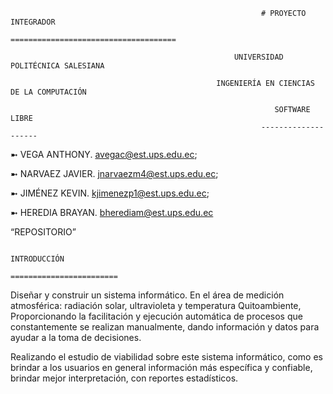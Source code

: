                                                             # PROYECTO INTEGRADOR
                                                     =====================================

                                                      UNIVERSIDAD POLITÉCNICA SALESIANA 

                                                  INGENIERÍA EN CIENCIAS DE LA COMPUTACIÓN 
 
                                                               SOFTWARE LIBRE
                                                            --------------------

➼ VEGA ANTHONY.
   avegac@est.ups.edu.ec; 
   
➼ NARVAEZ JAVIER.
   jnarvaezm4@est.ups.edu.ec;
  
➼ JIMÉNEZ KEVIN.
   kjimenezp1@est.ups.edu.ec;
    
➼ HEREDIA BRAYAN.
   bherediam@est.ups.edu.ec



“REPOSITORIO”


                                                                INTRODUCCIÓN
                                                          ========================

Diseñar y construir un sistema informático. En el área de medición atmosférica: radiación solar, ultravioleta y temperatura Quitoambiente, 
Proporcionando la  facilitación y ejecución automática  de procesos que constantemente se realizan manualmente, dando información y datos 
para ayudar a la toma de decisiones. 

Realizando el estudio de viabilidad sobre este sistema informático, como es brindar a los usuarios en general información más específica 
y confiable, brindar mejor interpretación, con reportes estadísticos.
